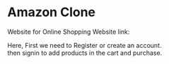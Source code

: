 # Amazon Clone
Website for Online Shopping
Website link:  

Here, First we need to Register or create an account.  
then signin to add products in the cart and purchase.  
